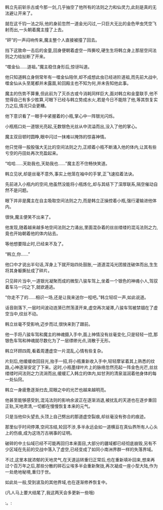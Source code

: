 
韩立先前斩杀古或今那一剑,几乎抽空了他所有的法则之力和仙灵力,此刻是真的无法避让开来了。

就在这千钧一法之际,他的身前忽然一道金光闪过,一只巨大无比的金色甲虫凭空飞射而出,一头朝着魔主撞了上去。

“砰”的一声闷响传来,魔主整个人直接被撞了回去。

挡下这致命一击后的金童,回身便朝着虚空一阵撕咬,硬生生将韩立身上那层空间法则之力给扯断了开来。

“噬金仙……道祖。”魔主稳住身形后,惊讶叫道。

他只知道韩立身侧常年有一噬金仙陪伴,却不成想此虫已经进阶道祖,而先前大战中,噬金仙从头至尾都并未露面,轮回殿主也不知为何,并未告知他此事。

魔主的伤势不算重,但此前为了灭杀古或今消耗同样巨大,面对韩立和金童联手,他不觉得自己有多少胜算,可眼下已经与韩立势成水火,若是今日不能除了他,等其恢复实力之后,情况只会更糟。

他下意识看了一眼手中紧握着的小瓶,掌心中一阵银光闪烁。

小瓶瓶口处一道银光亮起,无数银色光丝从中流溢而出,没入了他的掌心。

魔主双目顿时圆睁,眼中闪过一抹难以掩饰的惊喜神情。

他只觉得一股股强大无比的空间法则之力,正顺着小瓶不断涌入他的体内,让其有些亏空的丹田处再次充盈起来。

“哈哈……天助我也,天助我也……”魔主忍不住畅快笑道。

韩立见状,却是丝毫不意外,事实上他笼在袖中的手掌,正飞速掐着法诀。

先前进入小瓶内的空间,他虽然没能将小瓶炼化,却与其结下了深厚联系,隔空催动自然不是问题。

眼下并非是魔主在自主吸取空间法则之力,而是韩立正操控着小瓶,强行灌输进他体内。

很快,魔主便笑不出来了。

他发现,随着越来越多地空间法则之力涌出,里面混杂着的丝丝缕缕的混沌法则之力,竟也开始朝着他的体内钻去。

等他想要阻止时,已经来不及了。

“韩立,你……”

他口中才说出半句话,浑身上下就开始四处鼓胀,一道道混沌光团接连破体而出,生生将其身躯撕扯成了碎片。

只见碎片当中,一道银光凝聚而成的微型八骏车驾上,坐着一个银色的神魂小人,驾驭着车马一闪之下,就欲遁逃。

“你走不了的……相识一场,还是让我来送你一程吧。”韩立轻叹一声,如此说道。

话音刚落下,一层时间波动涟漪已然荡漾开来,虚空再次凝滞,八骏车驾被禁锢在了虚空当中,纹丝不动。

韩立丝毫不受影响,迈步而过,很快来到了跟前。

他一手将八骏车驾和魔主的神魂摄入手中,面上神情没有丝毫变化,只是轻轻一捻,那银色车驾和神魂就尽数化为了一层缥缈光点,消散于无形。

韩立环顾四周,看着周遭虚空一片混乱,心情有些复杂。

片刻后,他缓缓收回目光,抬手一招,将小瓶重新收入手中,轻轻摩挲着其上熟悉的纹路,心神逐渐安定了下来。这时,小瓶墨绿叶片上的脉络忽然亮起一阵金色光芒,丝丝缕缕时间法则之力流淌而出,缓缓汇入韩立的体内,如甘洌的清泉滋润着他身体的每一处仙窍。

韩立一身疲惫逐渐扫去,双眼之中的光芒也越来越明亮。

他甚至能够感受到,混沌法则的影响余波正在逐渐消退,被扰乱的天道也在逐步重回正轨,天地肃清,一切都在慢慢恢复本来的元气。

只是当他仰头望去,头顶上自己劈出的那道虚空裂痕,却丝毫没有弥合的痕迹。

那里似乎时间停滞,空间冻结,轮回不涉,多半永远会如一道横亘在真仙界所有人心头上的伤痕,成为这场万古祸事的证明。

破碎的中土仙域已经不可能再回归本来面目,大部分的疆域都已经彻底崩毁,另有不少区域在先前的交战中落入了虚空,已经变成了如同小南洲界群一样的失落界域。

不过,这里本就浓郁的天地灵气,在天道运转重归正常后,也在重新填补回来,想来再过个百万年之后,那些分散的碎石尘埃多半会重新聚拢,再次凝成一座小型大陆,作为一处绝地秘境,重归于世。

如此处一般,受到波及的其他界域,也在逐渐修养恢复中。

(凡人马上要大结尾了,我这两天会多更新一些哦)

:。: